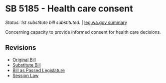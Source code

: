 # SB 5185 - Health care consent
*Status: 1st substitute bill substituted.* | [leg.wa.gov summary](https://app.leg.wa.gov/billsummary?BillNumber=5185&Year=2021)

Concerning capacity to provide informed consent for health care decisions.

## Revisions
* [Original Bill](1/)
* [Substitute Bill](S/)
* [Bill as Passed Legislature](S.PL/)
* [Session Law](S.SL/)